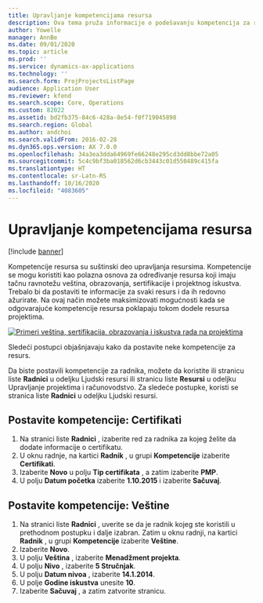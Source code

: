 ```yaml
---
title: Upravljanje kompetencijama resursa
description: Ova tema pruža informacije o podešavanju kompetencija za resurse projekta.
author: Yowelle
manager: AnnBe
ms.date: 09/01/2020
ms.topic: article
ms.prod: ''
ms.service: dynamics-ax-applications
ms.technology: ''
ms.search.form: ProjProjectsListPage
audience: Application User
ms.reviewer: kfend
ms.search.scope: Core, Operations
ms.custom: 82022
ms.assetid: bd2fb375-84c6-428a-8e54-f0f719045898
ms.search.region: Global
ms.author: andchoi
ms.search.validFrom: 2016-02-28
ms.dyn365.ops.version: AX 7.0.0
ms.openlocfilehash: 34a3ea3dda64969fe66248e295cd3dd8bbe72a05
ms.sourcegitcommit: 5c4c9bf3ba018562d6cb3443c01d550489c415fa
ms.translationtype: HT
ms.contentlocale: sr-Latn-RS
ms.lasthandoff: 10/16/2020
ms.locfileid: "4083605"
---
```

# <a name="manage-resource-competencies"></a>Upravljanje kompetencijama resursa

[!include [banner](../includes/banner.md)]

Kompetencije resursa su suštinski deo upravljanja resursima. Kompetencije se mogu koristiti kao polazna osnova za određivanje resursa koji imaju tačnu ravnotežu veština, obrazovanja, sertifikacije i projektnog iskustva. Trebalo bi da postaviti te informacije za svaki resurs i da ih redovno ažurirate. Na ovaj način možete maksimizovati mogućnosti kada se odgovarajuće kompetencije resursa poklapaju tokom dodele resursa projektima.

[![Primeri veština, sertifikacija, obrazovanja i iskustva rada na projektima](./media/projectresourcing06-1024x383.jpg)](./media/projectresourcing06.jpg)

Sledeći postupci objašnjavaju kako da postavite neke kompetencije za resurs.

Da biste postavili kompetencije za radnika, možete da koristite ili stranicu liste **Radnici** u odeljku Ljudski resursi ili stranicu liste **Resursi** u odeljku Upravljanje projektima i računovodstvo. Za sledeće postupke, koristi se stranica liste **Radnici** u odeljku Ljudski resursi.

## <a name="set-up-competencies-certificates"></a>Postavite kompetencije: Certifikati

1. Na stranici liste **Radnici** , izaberite red za radnika za kojeg želite da dodate informacije o certifikatu.
2. U oknu radnje, na kartici **Radnik** , u grupi **Kompetencije** izaberite **Certifikati**.
3. Izaberite **Novo** u polju **Tip certifikata** , a zatim izaberite **PMP**.
4. U polju **Datum početka** izaberite **1.10.2015** i izaberite **Sačuvaj**.

## <a name="set-up-competencies-skills"></a>Postavite kompetencije: Veštine

1. Na stranici liste **Radnici** , uverite se da je radnik kojeg ste koristili u prethodnom postupku i dalje izabran. Zatim u oknu radnji, na kartici **Radnik** , u grupi **Kompetencije** izaberite **Veštine**.
2. Izaberite **Novo**.
3. U polju **Veština** , izaberite **Menadžment projekta**.
4. U polju **Nivo** , izaberite **5 Stručnjak**.
5. U polju **Datum nivoa** , izaberite **14.1.2014**.
6. U polje **Godine iskustva** unesite **10**.
7. Izaberite **Sačuvaj** , a zatim zatvorite stranicu.
